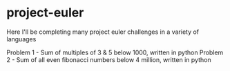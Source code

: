 # project-euler

Here I'll be completing many project euler challenges in a variety of languages

Problem 1 - Sum of multiples of 3 & 5 below 1000, written in python
Problem 2 - Sum of all even fibonacci numbers below 4 million, written in python